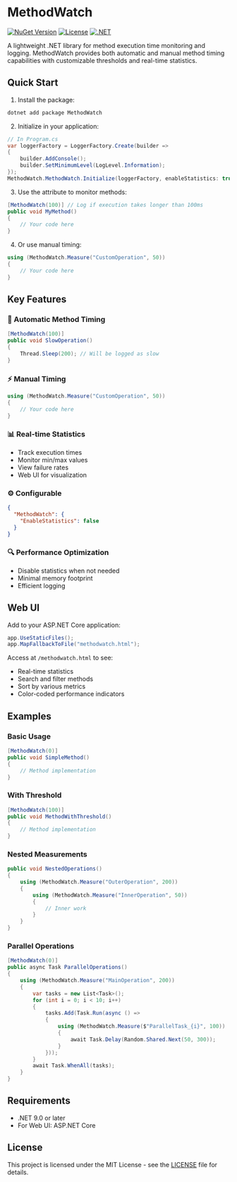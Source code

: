 # MethodWatch

[![NuGet Version](https://img.shields.io/nuget/v/MethodWatch.svg)](https://www.nuget.org/packages/MethodWatch)
[![License](https://img.shields.io/github/license/yourusername/MethodWatch.svg)](LICENSE)
[![.NET](https://img.shields.io/badge/.NET-9.0-blue.svg)](https://dotnet.microsoft.com/download/dotnet/9.0)

A lightweight .NET library for method execution time monitoring and logging. MethodWatch provides both automatic and manual method timing capabilities with customizable thresholds and real-time statistics.

## Quick Start


1. Install the package:
```bash
dotnet add package MethodWatch
```

2. Initialize in your application:
```csharp
// In Program.cs
var loggerFactory = LoggerFactory.Create(builder =>
{
    builder.AddConsole();
    builder.SetMinimumLevel(LogLevel.Information);
});
MethodWatch.MethodWatch.Initialize(loggerFactory, enableStatistics: true);
```

3. Use the attribute to monitor methods:
```csharp
[MethodWatch(100)] // Log if execution takes longer than 100ms
public void MyMethod()
{
    // Your code here
}
```

4. Or use manual timing:
```csharp
using (MethodWatch.Measure("CustomOperation", 50))
{
    // Your code here
}
```

## Key Features

### 🚀 Automatic Method Timing
```csharp
[MethodWatch(100)]
public void SlowOperation()
{
    Thread.Sleep(200); // Will be logged as slow
}
```

### ⚡ Manual Timing
```csharp
using (MethodWatch.Measure("CustomOperation", 50))
{
    // Your code here
}
```

### 📊 Real-time Statistics
- Track execution times
- Monitor min/max values
- View failure rates
- Web UI for visualization

### ⚙️ Configurable
```json
{
  "MethodWatch": {
    "EnableStatistics": false
  }
}
```

### 🔍 Performance Optimization
- Disable statistics when not needed
- Minimal memory footprint
- Efficient logging

## Web UI

Add to your ASP.NET Core application:
```csharp
app.UseStaticFiles();
app.MapFallbackToFile("methodwatch.html");
```

Access at `/methodwatch.html` to see:
- Real-time statistics
- Search and filter methods
- Sort by various metrics
- Color-coded performance indicators

## Examples

### Basic Usage
```csharp
[MethodWatch(0)]
public void SimpleMethod()
{
    // Method implementation
}
```

### With Threshold
```csharp
[MethodWatch(100)]
public void MethodWithThreshold()
{
    // Method implementation
}
```

### Nested Measurements
```csharp
public void NestedOperations()
{
    using (MethodWatch.Measure("OuterOperation", 200))
    {
        using (MethodWatch.Measure("InnerOperation", 50))
        {
            // Inner work
        }
    }
}
```

### Parallel Operations
```csharp
[MethodWatch(0)]
public async Task ParallelOperations()
{
    using (MethodWatch.Measure("MainOperation", 200))
    {
        var tasks = new List<Task>();
        for (int i = 0; i < 10; i++)
        {
            tasks.Add(Task.Run(async () =>
            {
                using (MethodWatch.Measure($"ParallelTask_{i}", 100))
                {
                    await Task.Delay(Random.Shared.Next(50, 300));
                }
            }));
        }
        await Task.WhenAll(tasks);
    }
}
```

## Requirements

- .NET 9.0 or later
- For Web UI: ASP.NET Core

## License

This project is licensed under the MIT License - see the [LICENSE](LICENSE) file for details. 